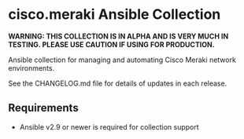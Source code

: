 # cisco.meraki Ansible Collection

**WARNING: THIS COLLECTION IS IN ALPHA AND IS VERY MUCH IN TESTING. PLEASE USE CAUTION IF USING FOR PRODUCTION.**

Ansible collection for managing and automating Cisco Meraki network environments.

See the CHANGELOG.md file for details of updates in each release.

## Requirements

* Ansible v2.9 or newer is required for collection support
